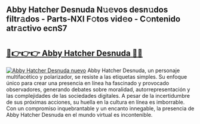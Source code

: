 ## Abby Hatcher Desnuda N𝚞𝚎vos desn𝚞dos filtr𝚊dos - Parts-NXI F𝚘tos vid𝚎o - C𝚘ntenido atr𝚊ctivo ecnS7

# <h2><a href="http://mb0nqr8.tromn.icu/?c=Abby+Hatcher+Desnuda">🔗👉👉👉 Abby Hatcher Desnuda 🔗🔗</a></h2>

[![Abby Hatcher Desnuda nuevo](https://i.imgur.com/pEAQMta.gif)](http://mb0nqr8.tromn.icu/?c=Abby+Hatcher+Desnuda)
Abby Hatcher Desnuda, un personaje multifacético y polarizador, se resiste a las etiquetas simples. Su enfoque único para crear una presencia en línea ha fascinado y provocado observadores, generando debates sobre moralidad, autorrepresentación y las complejidades de las sociedades digitales. A pesar de la incertidumbre de sus próximas acciones, su huella en la cultura en línea es imborrable. Con un compromiso inquebrantable y un encanto innegable, la presencia de Abby Hatcher Desnuda en el mundo virtual es incontenible.

